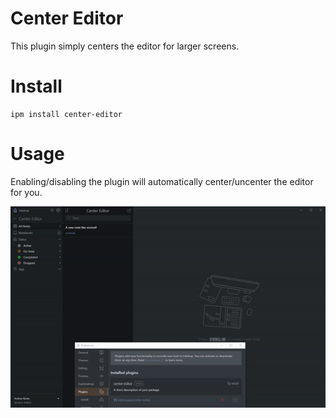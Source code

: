 # Center Editor
This plugin simply centers the editor for larger screens.

# Install
```
ipm install center-editor
```

# Usage
Enabling/disabling the plugin will automatically center/uncenter the editor for you.

![Demonstration GIF](/~images/demonstration.gif)
